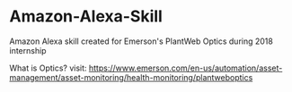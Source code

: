 # Amazon-Alexa-Skill
Amazon Alexa skill created for Emerson's PlantWeb Optics during 2018 internship

What is Optics? visit: https://www.emerson.com/en-us/automation/asset-management/asset-monitoring/health-monitoring/plantweboptics
